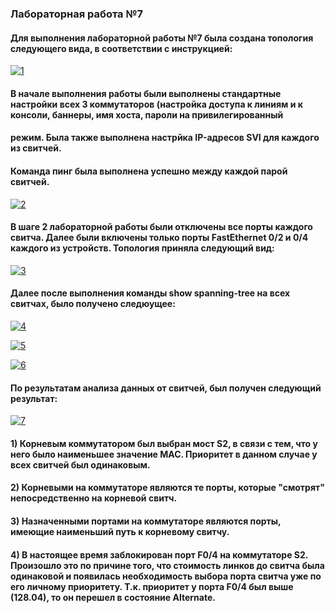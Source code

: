 ### Лабораторная работа №7
#### Для выполнения лабораторной работы №7 была создана топология следующего вида, в соответствии с инструкцией:
<a href="https://ibb.co/tz3nkYN"><img src="https://i.ibb.co/LrvBb9q/1.jpg" alt="1" border="0"></a>
#### В начале выполнения работы были выполнены стандартные настройки всех 3 коммутаторов (настройка доступа к линиям и к консоли, баннеры, имя хоста, пароли на привилегированный
#### режим. Была также выполнена настрйка IP-адресов SVI для каждого из свитчей.

#### Команда пинг была выполнена успешно между каждой парой свитчей.

<a href="https://imgbb.com/"><img src="https://i.ibb.co/M6H71B3/2.jpg" alt="2" border="0"></a>

#### В шаге 2 лабораторной работы были отключены все порты каждого свитча. Далее были включены только порты FastEthernet 0/2 и 0/4 каждого из устройств. Топология приняла следующий вид:

<a href="https://imgbb.com/"><img src="https://i.ibb.co/Yf3zTFF/3.jpg" alt="3" border="0"></a>

#### Далее после выполнения команды show spanning-tree на всех свитчах, было получено следюущее:

<a href="https://ibb.co/KcgLZR1"><img src="https://i.ibb.co/rKhcPTW/4.jpg" alt="4" border="0"></a>

<a href="https://ibb.co/pKzhs5V"><img src="https://i.ibb.co/LgtNqHj/5.jpg" alt="5" border="0"></a>

<a href="https://ibb.co/Rzycs6d"><img src="https://i.ibb.co/0htr69v/6.jpg" alt="6" border="0"></a>

#### По результатам анализа данных от свитчей, был получен следующий результат:

<a href="https://ibb.co/T87ThFf"><img src="https://i.ibb.co/swNP3Mf/7.jpg" alt="7" border="0"></a>

#### 1) Корневым коммутатором был выбран мост S2, в связи с тем, что у него было наименьшее значение MAC. Приоритет в данном случае у всех свитчей был одинаковым.
#### 2) Корневыми на коммутаторе являются те порты, которые "смотрят" непосредственно на корневой свитч.
#### 3) Назначенными портами на коммутаторе являются порты, имеющие наименьший путь к корневому свитчу.
#### 4) В настоящее время заблокирован порт F0/4 на коммутаторе S2. Произошло это по причине того, что стоимость линков до свитча была одинаковой и появилась необходимость выбора порта свитча уже по его личному приоритету. Т.к. приоритет у порта F0/4 был выше (128.04), то он перешел в состояние Alternate.
